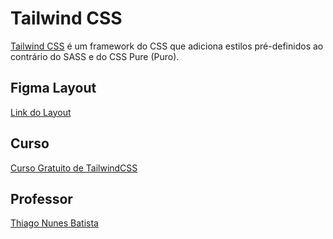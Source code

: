 # Tailwind CSS

[Tailwind CSS](#tailwind-css) é um framework do CSS que adiciona estilos pré-definidos ao contrário do SASS e do CSS Pure (Puro).

## Figma Layout

[Link do Layout](https://www.figma.com/community/file/827585162030328694/figmaland-business-landing-page)

## Curso

[Curso Gratuito de TailwindCSS](https://www.youtube.com/playlist?list=PL_m43UlJFjF5umRjQW1eaLgJmsEpF_Q2E)

## Professor

[Thiago Nunes Batista](https://github.com/thiagonunesbatista/)